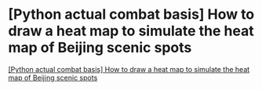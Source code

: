 # [Python actual combat basis] How to draw a heat map to simulate the heat map of Beijing scenic spots
[[Python actual combat basis] How to draw a heat map to simulate the heat map of Beijing scenic spots](https://aiwithcloud.com/2022/09/15/python_actual_combat_basis_how_to_draw_a_heat_map_to_simulate_the_heat_map_of_beijing_scenic_spots/)